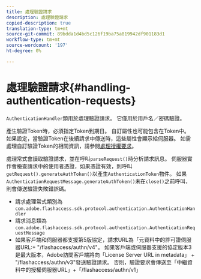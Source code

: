 ```yaml
---
title: 處理驗證請求
description: 處理驗證請求
copied-description: true
translation-type: tm+mt
source-git-commit: 89bdda1d4bd5c126f19ba75a819942df901183d1
workflow-type: tm+mt
source-wordcount: '197'
ht-degree: 0%

---
```



# 處理驗證請求{#handling-authentication-requests}

`AuthenticationHandler`類用於處理驗證請求。 它僅用於用戶名／密碼驗證。

產生驗證Token時，必須指定Token到期日。 自訂屬性也可能包含在Token中。 如果設定，當驗證Token在後續請求中傳送時，這些屬性會顯示給伺服器。 如需處理自訂驗證Token的相關資訊，請參閱[處理授權要求](../../aaxs-protecting-content/content-implementing-the-license-server/content-handling-license-reqs/content-handling-license-reqs.md)。

處理常式會讀取驗證請求，並在呼叫`parseRequest()`時分析請求訊息。 伺服器實作會檢查請求中的使用者憑證，如果憑證有效，則呼叫`getRequest().generateAuthToken()`以產生`AuthenticationToken`物件。 如果`AuthenticationRequestMessage.generateAuthToken()`未在`close()`之前呼叫，則會傳送驗證失敗錯誤碼。

* 請求處理常式類別為`com.adobe.flashaccess.sdk.protocol.authentication.AuthenticationHandler`
* 請求消息類為`com.adobe.flashaccess.sdk.protocol.authentication.AuthenticationRequestMessage`
* 如果客戶端和伺服器都支援第5版協定，請求URL為「元資料中的許可證伺服器URL:+ &quot;/flashaccess/authn/v4&quot;。 如果客戶端或伺服器支援的協定版本3是最大版本，Adobe訪問客戶端將向「License Server URL in metadata」 + &quot;/flashaccess/authn/v3&quot;發送驗證請求。 否則，驗證要求會傳送至「中繼資料中的授權伺服器URL」+「/flashaccess/authn/v1」

